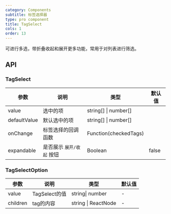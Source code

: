```yaml
---
category: Components
subtitle: 标签选择器
type: pro component
title: TagSelect
cols: 1
order: 13
---
```


可进行多选，带折叠收起和展开更多功能，常用于对列表进行筛选。

## API

### TagSelect

| 参数      | 说明                                      | 类型         | 默认值 |
|----------|------------------------------------------|-------------|-------|
| value    |选中的项              |string[] \| number[] | |
| defaultValue    |默认选中的项   |string[] \| number[] | |
| onChange | 标签选择的回调函数 | Function(checkedTags) |  |
| expandable | 是否展示 `展开/收起` 按钮 | Boolean | false |


### TagSelectOption

| 参数      | 说明                                      | 类型         | 默认值 |
|----------|------------------------------------------|-------------|-------|
| value | TagSelect的值  | string\| number | - |
| children | tag的内容 | string \| ReactNode | - |
